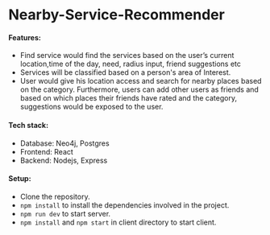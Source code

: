 # Nearby-Service-Recommender

#### Features:

* Find service would find the services based on the user’s current location,time of the day, need, radius input, friend suggestions etc
* Services will be classified based on a person's area of Interest.
* User would give his location access and search for nearby places based on the category. Furthermore, users can add other users as friends and based on which places their friends have rated and the category, suggestions would be exposed to the user.

#### Tech stack:
* Database: Neo4j, Postgres
* Frontend: React
* Backend: Nodejs, Express

#### Setup:

* Clone the repository.
* ```npm install``` to install the dependencies involved in the project.
* ```npm run dev``` to start server.
* ```npm install``` and ```npm start``` in client directory to start client.

